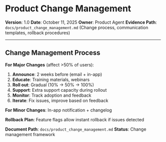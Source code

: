 # Product Change Management

**Version**: 1.0
**Date**: October 11, 2025
**Owner**: Product Agent
**Evidence Path**: `docs/product_change_management.md` (Change process, communication templates, rollback procedures)

---

## Change Management Process

**For Major Changes** (affect >50% of users):

1. **Announce**: 2 weeks before (email + in-app)
2. **Educate**: Training materials, webinars
3. **Roll out**: Gradual (10% → 50% → 100%)
4. **Support**: Extra support capacity during rollout
5. **Monitor**: Track adoption and feedback
6. **Iterate**: Fix issues, improve based on feedback

**For Minor Changes**: In-app notification + changelog

**Rollback Plan**: Feature flags allow instant rollback if issues detected

**Document Path**: `docs/product_change_management.md`
**Status**: Change management framework
